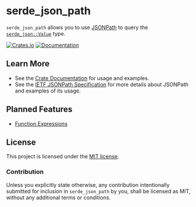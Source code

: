 # serde_json_path

`serde_json_path` allows you to use [JSONPath](jsonpath) to query the [`serde_json::Value`][serde_json_value] type.

[![Crates.io](https://img.shields.io/crates/v/serde_json_path)](https://crates.io/crates/serde_json_path)
[![Documentation](https://docs.rs/serde_json_path/badge.svg)][docs]

## Learn More

* See the [Crate Documentation][docs] for usage and examples.
* See the [IETF JSONPath Specification][jp_spec] for more details about JSONPath and examples of its usage.

## Planned Features

* [Function Expressions][func_expressions]



## License

This project is licensed under the [MIT license][license].

### Contribution

Unless you explicitly state otherwise, any contribution intentionally submitted
for inclusion in `serde_json_path` by you, shall be licensed as MIT, without any
additional terms or conditions.

[docs]: https://docs.rs/serde_json_path
[jsonpath]: https://datatracker.ietf.org/wg/jsonpath/about/
[serde_json_value]: https://docs.rs/serde_json/latest/serde_json/enum.Value.html
[license]: https://github.com/hiltontj/serde_json_path/blob/main/LICENSE-MIT
[func_expressions]: https://www.ietf.org/archive/id/draft-ietf-jsonpath-base-10.html#name-function-extensions-2
[jp_spec]: https://www.ietf.org/archive/id/draft-ietf-jsonpath-base-10.html
